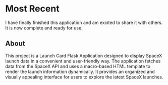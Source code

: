 # Most Recent

I have finally finished this application and am excited to share it with others. It is now complete and ready for use.

## About

This project is a Launch Card Flask Application designed to display SpaceX launch data in a convenient and user-friendly way. The application fetches data from the SpaceX API and uses a macro-based HTML template to render the launch information dynamically. It provides an organized and visually appealing interface for users to explore the latest SpaceX launches.
